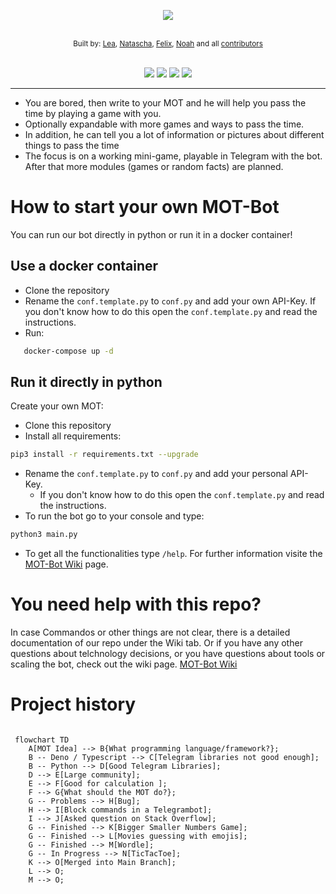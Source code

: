 <p align="center">
 
 <a href="https://github.com/NoWo2000/MOT-Multi-Functional-Bot/" alt="LOGO" >
        <img src="https://user-images.githubusercontent.com/56127795/157863462-ecf46e40-76ed-44cf-8024-05c87066c636.png" /></a><br><br>
</p>

<div align="center">
    <small>Built by:
        <a href="https://github.com/lea-s">Lea</a>,
        <a href="https://github.com/natibckr">Natascha</a>,
        <a href="https://github.com/fulachs">Felix</a>,
        <a href="https://github.com/nowo2000">Noah</a> and all
        <a href="https://github.com/NoWo2000/MOT-Multi-Functional-Bot/graphs/contributors">contributors</a>
    </small>
</div>

<br>

<p align="center">
 
 <a href="https://github.com/NoWo2000/MOT-Multi-Functional-Bot/commits/main" alt="last commit">
        <img src="https://img.shields.io/github/last-commit/NoWo2000/MOT-Multi-Functional-Bot/main" /></a>
 <a href="https://github.com/NoWo2000/MOT-Multi-Functional-Bot/issues" alt="issues">
        <img src="https://img.shields.io/github/issues/NoWo2000/MOT-Multi-Functional-Bot" /></a>
 <a href="https://github.com/NoWo2000/MOT-Multi-Functional-Bot" alt="total lines">
        <img src="https://img.shields.io/tokei/lines/github/NoWo2000/MOT-Multi-Functional-Bot" /></a>
 <a href="https://github.com/NoWo2000/MOT-Multi-Functional-Bot" alt="top language">
        <img src="https://img.shields.io/github/languages/top/NoWo2000/MOT-Multi-Functional-Bot" /></a>
</p>

---

- You are bored, then write to your MOT and he will help you pass the time by playing a game with you.
- Optionally expandable with more games and ways to pass the time.
- In addition, he can tell you a lot of information or pictures about different things to pass the time
- The focus is on a working mini-game, playable in Telegram with the bot. After that more modules (games or random facts) are planned.

# How to start your own MOT-Bot

You can run our bot directly in python or run it in a docker container!

## Use a docker container

- Clone the repository
- Rename the `conf.template.py` to `conf.py` and add your own API-Key.
  If you don't know how to do this open the `conf.template.py` and read the instructions.
- Run:

```bash
   docker-compose up -d
```

## Run it directly in python

Create your own MOT:

- Clone this repository
- Install all requirements:

```bash
pip3 install -r requirements.txt --upgrade
```

- Rename the `conf.template.py` to `conf.py` and add your personal API-Key.
  - If you don't know how to do this open the `conf.template.py` and read the instructions.
- To run the bot go to your console and type:

```bash
python3 main.py
```

- To get all the functionalities type `/help`. For further information visite the [MOT-Bot Wiki](https://github.com/NoWo2000/MOT-Multi-Functional-Bot/wiki) page.

# You need help with this repo?

In case Commandos or other things are not clear, there is a detailed documentation of our repo under the Wiki tab.
Or if you have any other questions about telchnology decisions, or you have questions about tools or scaling the bot, check out the wiki page. [MOT-Bot Wiki](https://github.com/NoWo2000/MOT-Multi-Functional-Bot/wiki)

# Project history

```mermaid

 flowchart TD
    A[MOT Idea] --> B{What programming language/framework?};
    B -- Deno / Typescript --> C[Telegram libraries not good enough];
    B -- Python --> D[Good Telegram Libraries];
    D --> E[Large community];
    E --> F[Good for calculation ];
    F --> G{What should the MOT do?};
    G -- Problems --> H[Bug];
    H --> I[Block commands in a Telegrambot];
    I --> J[Asked question on Stack Overflow];
    G -- Finished --> K[Bigger Smaller Numbers Game];
    G -- Finished --> L[Movies guessing with emojis];
    G -- Finished --> M[Wordle];
    G -- In Progress --> N[TicTacToe];
    K --> O[Merged into Main Branch];
    L --> O;
    M --> O;


```
